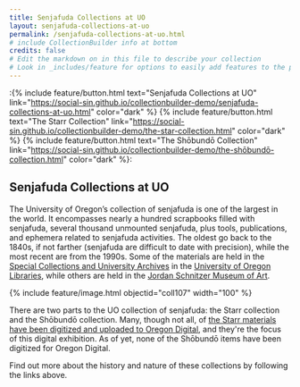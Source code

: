 ```yaml
---
title: Senjafuda Collections at UO
layout: senjafuda-collections-at-uo
permalink: /senjafuda-collections-at-uo.html
# include CollectionBuilder info at bottom
credits: false
# Edit the markdown on in this file to describe your collection
# Look in _includes/feature for options to easily add features to the page
---
```


:{% include feature/button.html text="Senjafuda Collections at UO" link="https://social-sin.github.io/collectionbuilder-demo/senjafuda-collections-at-uo.html" color="dark" %} {% include feature/button.html text="The Starr Collection" link="https://social-sin.github.io/collectionbuilder-demo/the-star-collection.html" color="dark" %} {% include feature/button.html text="The Shōbundō Collection" link="https://social-sin.github.io/collectionbuilder-demo/the-shōbundō-collection.html" color="dark" %}:

## Senjafuda Collections at UO
The University of Oregon’s collection of senjafuda is one of the largest in the world. It encompasses nearly a hundred scrapbooks filled with senjafuda, several thousand unmounted senjafuda, plus tools, publications, and ephemera related to senjafuda activities. The oldest go back to the 1840s, if not farther (senjafuda are difficult to date with precision), while the most recent are from the 1990s. Some of the materials are held in the [Special Collections and University Archives](https://library.uoregon.edu/special-collections) in the [University of Oregon Libraries](https://library.uoregon.edu/), while others are held in the [Jordan Schnitzer Museum of Art](https://jsma.uoregon.edu/).

{% include feature/image.html objectid="coll107" width="100" %}

There are two parts to the UO collection of senjafuda: the Starr collection and the Shōbundō collection. Many, though not all, of [the Starr materials have been digitized and uploaded to Oregon Digital](https://oregondigital.org/sets/gb-warner-nosatsu), and they're the focus of this digital exhibition. As of yet, none of the Shōbundō items have been digitized for Oregon Digital.

Find out more about the history and nature of these collections by following the links above.

<!-- {% if page.credits == true %}{% include cb/credits.html %}{% endif %} -->
